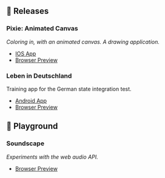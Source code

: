## 🚀 Releases

### Pixie: Animated Canvas

_Coloring in, with an animated canvas. A drawing application._

- [IOS App](https://apps.apple.com/de/app/pixie-animated-canvas/id6473292130?l)
- [Browser Preview](http://vega.jameshartill.com/)


### Leben in Deutschland

Training app for the German state integration test.

- [Android App](https://play.google.com/store/apps/details?id=com.jameshartill.leben_in_deutschland_test&pli=1)
- [Browser Preview](http://leben-in-deutschland.jameshartill.com/)

## 🎲 Playground

### Soundscape

_Experiments with the web audio API._

- [Browser Preview](http://soundscape.jameshartill.com/)
